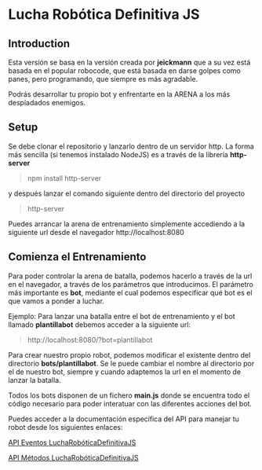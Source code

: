# Lucha Robótica Definitiva JS
## Introduction
Esta versión se basa en la versión creada por **jeickmann** que a su vez está basada en el popular robocode, que está basada en darse golpes como panes, pero programando, que siempre es más agradable.

Podrás desarrollar tu propio bot y enfrentarte en la ARENA a los más despiadados enemigos. 

## Setup
Se debe clonar el repositorio y lanzarlo dentro de un servidor http. La forma más sencilla (si tenemos instalado NodeJS) es a través de la librería **http-server**
> npm install http-server

y después lanzar el comando siguiente dentro del directorio del proyecto

> http-server

Puedes arrancar la arena de entrenamiento simplemente accediendo a la siguiente url desde el navegador http://localhost:8080

## Comienza el Entrenamiento
Para poder controlar la arena de batalla, podemos hacerlo a través de la url en el navegador, a través de los parámetros que introducimos. El parámetro más importante es **bot**, mediante el cual podemos especificar qué bot es el que vamos a ponder a luchar.

Ejemplo:
Para lanzar una batalla entre el bot de entrenamiento y el bot llamado __plantillabot__ debemos acceder a la siguiente url:

> http://localhost:8080/?bot=plantillabot

Para crear nuestro propio robot, podemos modificar el existente dentro del directorio **bots/plantillabot**. Se le puede cambiar el nombre al directorio por el de nuestro bot, siempre y cuando adaptemos la url en el momento de lanzar la batalla.

Todos los bots disponen de un fichero **main.js** donde se encuentra todo el código necesario para poder interatuar con las diferentes acciones del bot. 

Puedes acceder a la documentación específica del API para manejar tu robot desde los siguientes enlaces:

[API Eventos LuchaRobóticaDefinitivaJS](md/eventos.md)

[API Métodos LuchaRobóticaDefinitivaJS](md/metodos.md)